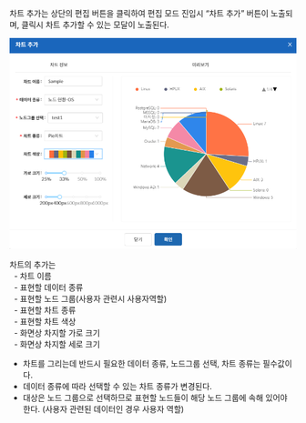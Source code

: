 
차트 추가는 상단의 편집 버튼을 클릭하여 편집 모드 진입시 “차트 추가” 버튼이 노출되며, 클릭시 차트 추가할 수 있는 모달이 노출된다.

![차트 추가](image-2.png)

차트의 추가는  
&nbsp; &#45; 차트 이름  
&nbsp; &#45; 표현할 데이터 종류  
&nbsp; &#45; 표현할 노드 그룹(사용자 관련시 사용자역할)  
&nbsp; &#45; 표현할 차트 종류  
&nbsp; &#45; 표현할 차트 색상  
&nbsp; &#45; 화면상 차지할 가로 크기  
&nbsp; &#45; 화면상 차지할 세로 크기

- 차트를 그리는데 반드시 필요한 데이터 종류, 노드그룹 선택, 차트 종류는 필수값이다.
- 데이터 종류에 따라 선택할 수 있는 차트 종류가 변경된다.
- 대상은 노드 그룹으로 선택하므로 표현할 노드들이 해당 노드 그룹에 속해 있어야 한다.
  (사용자 관련된 데이터인 경우 사용자 역할)
